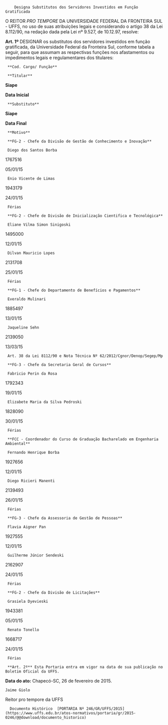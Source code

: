         Designa Substitutos dos Servidores Investidos em Função Gratificada  

O REITOR *PRO TEMPORE* DA UNIVERSIDADE FEDERAL DA FRONTEIRA SUL - UFFS, no uso de suas atribuições legais e considerando o artigo 38 da Lei 8.112/90, na redação dada pela Lei nº 9.527, de 10.12.97, resolve:

 **Art. 1º** DESIGNAR os substitutos dos servidores investidos em função gratificada, da Universidade Federal da Fronteira Sul, conforme tabela a seguir, para que assumam as respectivas funções nos afastamentos ou impedimentos legais e regulamentares dos titulares:

     **Cod. Cargo/ Função**

     **Titular** 

   **Siape**

   **Data Inicial**

     **Substituto**

   **Siape**

   **Data Final**

     **Motivo**

     **FG-2 - Chefe da Divisão de Gestão de Conhecimento e Inovação**

     Diego dos Santos Borba

   1767516

   05/01/15

     Enio Vicente de Limas

   1943179

   24/01/15

     Férias

     **FG-2 - Chefe de Divisão de Inicialização Cientifica e Tecnológica** 

     Eliane Vilma Simon Sinigoski

   1495000

   12/01/15

     Dilvan Mauricio Lopes

   2131708

   25/01/15

     Férias

     **FG-1 - Chefe do Departamento de Benefícios e Pagamentos** 

     Everaldo Mulinari

   1885497

   13/01/15

     Jaqueline Sehn

   2139050

   13/03/15

     Art. 38 da Lei 8112/90 e Nota Técnica Nº 62/2012/Cgnor/Denop/Segep/Mp

     **FG-3 - Chefe da Secretaria Geral de Cursos**

     Fabricio Perin da Rosa

   1792343

   19/01/15

     Elizabete Maria da Silva Pedroski

   1828090

   30/01/15

     Férias

     **FCC - Coordenador do Curso de Graduação Bacharelado em Engenharia Ambiental**

     Fernando Henrique Borba

   1927656

   12/01/15

     Diego Ricieri Manenti

   2139493

   26/01/15

     Férias

     **FG-3 - Chefe da Assessoria de Gestão de Pessoas**

     Flavia Aigner Pan

   1927555

   12/01/15

     Guilherme Júnior Sendeski

   2162907

   24/01/15

     Férias

     **FG-2 - Chefe da Divisão de Licitações**

     Grasiela Dyevieski

   1943381

   05/01/15

     Renato Tonello

   1668717

   24/01/15

     Férias

     **Art. 2º** Esta Portaria entra em vigor na data de sua publicação no Boletim Oficial da UFFS.

  

   **Data do ato:** Chapecó-SC, 26 de fevereiro de 2015.   
 

    Jaime Giolo   
 Reitor pro tempore da UFFS 

      Documento Histórico  [PORTARIA Nº 246/GR/UFFS/2015](https://www.uffs.edu.br/atos-normativos/portaria/gr/2015-0246/@@download/documento_historico)     
      